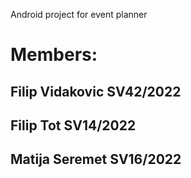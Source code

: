 Android project for event planner

# Members:

## Filip Vidakovic SV42/2022

## Filip Tot SV14/2022

## Matija Seremet SV16/2022

